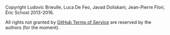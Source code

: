 Copyright Ludovic Brieulle, Luca De Feo, Javad Doliskani, Jean-Pierre Flori, Éric Schost 2013-2016.

All rights not granted by
[GitHub Terms of Service](https://help.github.com/articles/github-terms-of-service#f-copyright-and-content-ownership) 
are reserved by the authors (for the moment).
